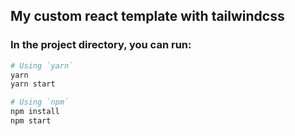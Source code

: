 ## My custom react template with tailwindcss

### In the project directory, you can run:

```bash
# Using `yarn`
yarn
yarn start

# Using `npm`
npm install
npm start
```

